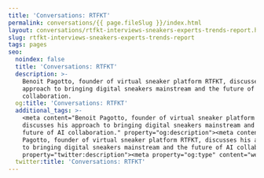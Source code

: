 ```yaml
---
title: 'Conversations: RTFKT'
permalink: conversations/{{ page.fileSlug }}/index.html
layout: conversations/rtfkt-interviews-sneakers-experts-trends-report.html
slug: rtfkt-interviews-sneakers-experts-trends-report
tags: pages
seo:
  noindex: false
  title: 'Conversations: RTFKT'
  description: >-
    Benoit Pagotto, founder of virtual sneaker platform RTFKT, discusses his
    approach to bringing digital sneakers mainstream and the future of AI
    collaboration.
  og:title: 'Conversations: RTFKT'
  additional_tags: >-
    <meta content="Benoit Pagotto, founder of virtual sneaker platform RTFKT,
    discusses his approach to bringing digital sneakers mainstream and the
    future of AI collaboration." property="og:description"><meta content="Benoit
    Pagotto, founder of virtual sneaker platform RTFKT, discusses his approach
    to bringing digital sneakers mainstream and the future of AI collaboration."
    property="twitter:description"><meta property="og:type" content="website">
  twitter:title: 'Conversations: RTFKT'
---
```



